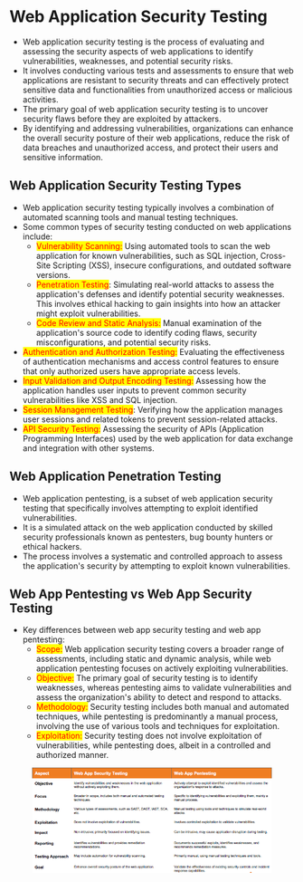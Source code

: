 # Web Application Security Testing

* Web application security testing is the process of evaluating and assessing the security aspects of web applications to identify vulnerabilities, weaknesses, and potential security risks.&#x20;
* It involves conducting various tests and assessments to ensure that web applications are resistant to security threats and can effectively protect sensitive data and functionalities from unauthorized access or malicious activities.&#x20;
* The primary goal of web application security testing is to uncover security flaws before they are exploited by attackers.&#x20;
* By identifying and addressing vulnerabilities, organizations can enhance the overall security posture of their web applications, reduce the risk of data breaches and unauthorized access, and protect their users and sensitive information.

## Web Application Security Testing Types

* Web application security testing typically involves a combination of automated scanning tools and manual testing techniques.&#x20;
* Some common types of security testing conducted on web applications include:&#x20;
  * <mark style="color:red;">Vulnerability Scanning:</mark> Using automated tools to scan the web application for known vulnerabilities, such as SQL injection, Cross-Site Scripting (XSS), insecure configurations, and outdated software versions.&#x20;
  * <mark style="color:red;">Penetration Testing</mark>: Simulating real-world attacks to assess the application's defenses and identify potential security weaknesses. This involves ethical hacking to gain insights into how an attacker might exploit vulnerabilities.&#x20;
  * <mark style="color:red;">Code Review and Static Analysis:</mark> Manual examination of the application's source code to identify coding flaws, security misconfigurations, and potential security risks.
* <mark style="color:red;">Authentication and Authorization Testing:</mark> Evaluating the effectiveness of authentication mechanisms and access control features to ensure that only authorized users have appropriate access levels.&#x20;
* <mark style="color:red;">Input Validation and Output Encoding Testing:</mark> Assessing how the application handles user inputs to prevent common security vulnerabilities like XSS and SQL injection.&#x20;
* <mark style="color:red;">Session Management Testing</mark>: Verifying how the application manages user sessions and related tokens to prevent session-related attacks.&#x20;
* <mark style="color:red;">API Security Testing:</mark> Assessing the security of APIs (Application Programming Interfaces) used by the web application for data exchange and integration with other systems.

## Web Application Penetration Testing

* Web application pentesting, is a subset of web application security testing that specifically involves attempting to exploit identified vulnerabilities.&#x20;
* It is a simulated attack on the web application conducted by skilled security professionals known as pentesters, bug bounty hunters or ethical hackers.&#x20;
* The process involves a systematic and controlled approach to assess the application's security by attempting to exploit known vulnerabilities.

## Web App Pentesting vs Web App Security Testing

* Key differences between web app security testing and web app pentesting:&#x20;
  * <mark style="color:red;">Scope:</mark> Web application security testing covers a broader range of assessments, including static and dynamic analysis, while web application pentesting focuses on actively exploiting vulnerabilities.&#x20;
  * <mark style="color:red;">Objective:</mark> The primary goal of security testing is to identify weaknesses, whereas pentesting aims to validate vulnerabilities and assess the organization's ability to detect and respond to attacks.&#x20;
  * <mark style="color:red;">Methodology:</mark> Security testing includes both manual and automated techniques, while pentesting is predominantly a manual process, involving the use of various tools and techniques for exploitation.&#x20;
  * <mark style="color:red;">Exploitation:</mark> Security testing does not involve exploitation of vulnerabilities, while pentesting does, albeit in a controlled and authorized manner.

<figure><img src="../../.gitbook/assets/image (132).png" alt=""><figcaption></figcaption></figure>



